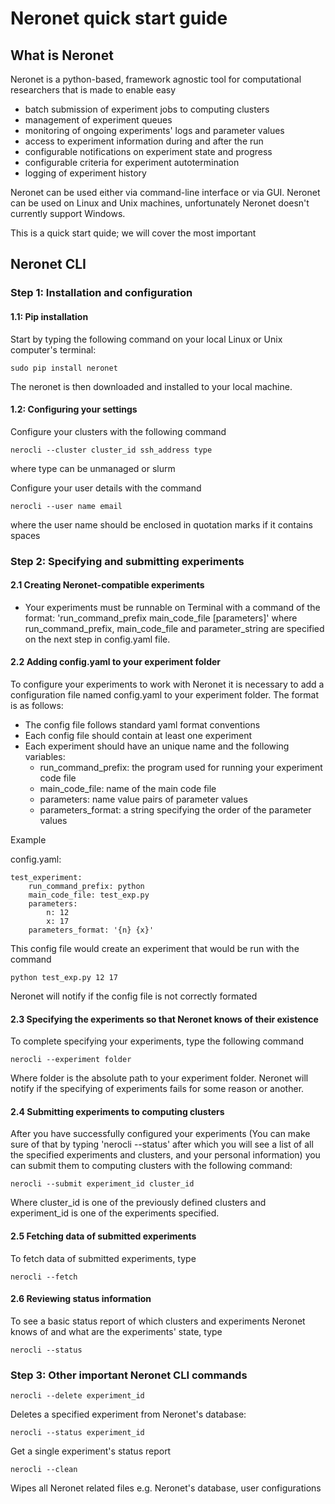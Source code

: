 # Neronet quick start guide

## What is Neronet

Neronet is a python-based, framework agnostic tool for computational researchers 
that is made to enable easy

- batch submission of experiment jobs to computing clusters
- management of experiment queues
- monitoring of ongoing experiments' logs and parameter values
- access to experiment information during and after the run
- configurable notifications on experiment state and progress
- configurable criteria for experiment autotermination
- logging of experiment history

Neronet can be used either via command-line interface or via GUI. Neronet can be 
used on Linux and Unix machines, unfortunately Neronet doesn't currently support 
Windows.

This is a quick start quide; we will cover the most important 

## Neronet CLI

### Step 1: Installation and configuration

#### 1.1: Pip installation

Start by typing the following command on your local Linux or Unix computer's 
terminal:

```
sudo pip install neronet
```

The neronet is then downloaded and installed to your local machine.

#### 1.2: Configuring your settings

Configure your clusters with the following command
```
nerocli --cluster cluster_id ssh_address type
```
where type can be unmanaged or slurm

Configure your user details with the command
```
nerocli --user name email
```
where the user name should be enclosed in quotation marks if it contains
spaces

### Step 2: Specifying and submitting experiments

#### 2.1 Creating Neronet-compatible experiments

- Your experiments must be runnable on Terminal with a command of the format:
  'run_command_prefix main_code_file [parameters]' where run_command_prefix, 
  main_code_file and parameter_string are specified on the next step in config.yaml
  file.

#### 2.2 Adding config.yaml to your experiment folder

To configure your experiments to work with Neronet it is necessary to add 
a configuration file named config.yaml to your experiment folder. The format is
as follows:

- The config file follows standard yaml format conventions
- Each config file should contain at least one experiment
- Each experiment should have an unique name and the following variables:
    - run_command_prefix: the program used for running your experiment code
      file
    - main_code_file: name of the main code file
    - parameters: name value pairs of parameter values
    - parameters_format: a string specifying the order of the parameter values

Example

config.yaml:
```
test_experiment:
    run_command_prefix: python
    main_code_file: test_exp.py
    parameters:
        n: 12
        x: 17
    parameters_format: '{n} {x}'
```

This config file would create an experiment that would be run with the command
```
python test_exp.py 12 17
```

Neronet will notify if the config file is not correctly formated

#### 2.3 Specifying the experiments so that Neronet knows of their existence

To complete specifying your experiments, type the following command

```
nerocli --experiment folder
```

Where folder is the absolute path to your experiment folder. Neronet will notify
if the specifying of experiments fails for some reason or another.

#### 2.4 Submitting experiments to computing clusters

After you have successfully configured your experiments (You can make sure of
that by typing 'nerocli --status' after which you will see a list of all the
specified experiments and clusters, and your personal information) you can submit
them to computing clusters with the following command:

```
nerocli --submit experiment_id cluster_id
```

Where cluster_id is one of the previously defined clusters and experiment_id 
is one of the experiments specified.

#### 2.5 Fetching data of submitted experiments

To fetch data of submitted experiments, type
```
nerocli --fetch
```

#### 2.6 Reviewing status information

To see a basic status report of which clusters and experiments Neronet knows of
and what are the experiments' state, type
```
nerocli --status
```

### Step 3: Other important Neronet CLI commands

```
nerocli --delete experiment_id
```
Deletes a specified experiment from Neronet's database:

```
nerocli --status experiment_id
```
Get a single experiment's status report

```
nerocli --clean
```

Wipes all Neronet related files e.g. Neronet's database, user configurations
